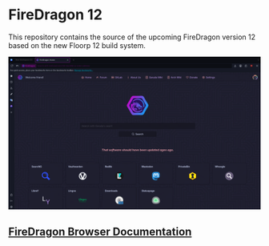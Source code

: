 # FireDragon 12

This repository contains the source of the upcoming FireDragon version 12 based on the new Floorp 12 build system.

![](assets/screenshot.png)

## [FireDragon Browser Documentation](./docs/README.md)
